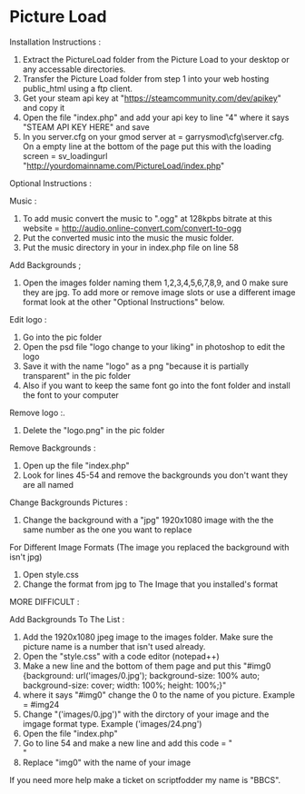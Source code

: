 # Picture Load

Installation Instructions :

1. Extract the PictureLoad folder from the Picture Load to your desktop or any accessable directories.
2. Transfer the Picture Load folder from step 1 into your web hosting public_html using a ftp client.
3. Get your steam api key at "https://steamcommunity.com/dev/apikey" and copy it
4. Open the file "index.php" and add your api key to line "4" where it says "STEAM API KEY HERE" and save
4. In you server.cfg on your gmod server at = garrysmod\cfg\server.cfg. On a empty line at the bottom of the page put this with the loading screen = sv_loadingurl "http://yourdomainname.com/PictureLoad/index.php"

Optional Instructions :

Music : 
1. To add music convert the music to ".ogg" at 128kpbs bitrate at this website = http://audio.online-convert.com/convert-to-ogg
2. Put the converted music into the music the music folder.
3. Put the music directory in your in index.php file on line 58

Add Backgrounds ;
1. Open the images folder naming them 1,2,3,4,5,6,7,8,9, and 0 make sure they are jpg. To add more or remove image slots or use a different image format look at the other "Optional Instructions" below.

Edit logo :
1. Go into the pic folder
2. Open the psd file "logo change to your liking" in photoshop to edit the logo
3. Save it with the name "logo" as a png "because it is partially transparent" in the pic folder 
4. Also if you want to keep the same font go into the font folder and install the font to your computer

Remove logo :.
1. Delete the "logo.png" in the pic folder

Remove Backgrounds :
1. Open up the file "index.php"
2. Look for lines 45-54 and remove the backgrounds you don't want they are all named

Change Backgrounds Pictures :
1. Change the background with a "jpg" 1920x1080 image with the the same number as the one you want to replace

For Different Image Formats (The image you replaced the background with isn't jpg)
1. Open style.css
2. Change the format from jpg to The Image that you installed's format

MORE DIFFICULT :

Add Backgrounds To The List :
1. Add the 1920x1080 jpeg image to the images folder. Make sure the picture name is a number that isn't used already.
2. Open the "style.css" with a code editor (notepad++)
3. Make a new line and the bottom of them page and put this "#img0 {background: url('images/0.jpg'); background-size: 100% auto; background-size: cover; width: 100%; height: 100%;}"
4. where it says "#img0" change the 0 to the name of you picture. Example = #img24
5. Change "('images/0.jpg')" with the dirctory of your image and the imgage format type. Example ('images/24.png')
6. Open the file "index.php"
7. Go to line 54 and make a new line and add this code = "<div id="img0"></div>"
8. Replace "img0" with the name of your image

If you need more help make a ticket on scriptfodder my name is "BBCS".
